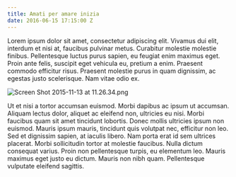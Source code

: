 ```yaml
---
title: Amati per amare inizia
date: 2016-06-15 17:15:00 Z
---
```


Lorem ipsum dolor sit amet, consectetur adipiscing elit. Vivamus dui elit, interdum et nisi at, faucibus pulvinar metus. Curabitur molestie molestie finibus. Pellentesque luctus purus sapien, eu feugiat enim maximus eget. Proin ante felis, suscipit eget vehicula eu, pretium a enim. Praesent commodo efficitur risus. Praesent molestie purus in quam dignissim, ac egestas justo scelerisque. Nam vitae odio ex.

![Screen Shot 2015-11-13 at 11.26.34.png](/uploads/Screen%2520Shot%25202015-11-13%2520at%252011.26.34.png)

Ut et nisi a tortor accumsan euismod. Morbi dapibus ac ipsum ut accumsan. Aliquam lectus dolor, aliquet ac eleifend non, ultricies eu nisi. Morbi faucibus quam sit amet tincidunt lobortis. Donec mollis ultricies ipsum non euismod. Mauris ipsum mauris, tincidunt quis volutpat nec, efficitur non leo. Sed et dignissim sapien, at iaculis libero. Nam porta erat id sem ultrices placerat. Morbi sollicitudin tortor at molestie faucibus. Nulla dictum consequat varius. Proin non pellentesque turpis, eu elementum leo. Mauris maximus eget justo eu dictum. Mauris non nibh quam. Pellentesque vulputate eleifend sagittis.
